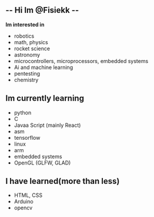 ## -- Hi Im @Fisiekk --

**Im interested in**
- robotics
- math, physics
- rocket science
- astronomy
- microcontrollers, microprocessors, embedded systems
- Ai and machine learning
- pentesting
- chemistry

## **Im currently learning**
- python
- C
- Javaa Script (mainly React)
- asm
- tensorflow
- linux
- arm
- embedded systems
- OpenGL (GLFW, GLAD)

## **I have learned(more than less)**
- HTML, CSS
- Arduino
- opencv


